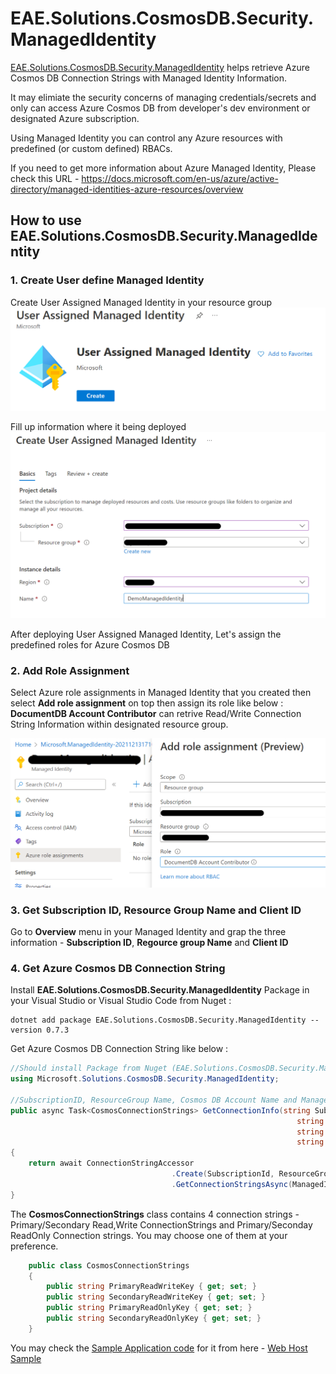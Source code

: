﻿# EAE.Solutions.CosmosDB.Security.ManagedIdentity
[EAE.Solutions.CosmosDB.Security.ManagedIdentity](src/libraries/Microsoft.Solutions.CosmosDB.Security.ManagedIdentity/) helps retrieve Azure Cosmos DB Connection Strings with Managed Identity Information.  

It may elimiate the security concerns of managing credentials/secrets and only can access Azure Cosmos DB from developer's dev environment or designated Azure subscription.

Using Managed Identity you can control any Azure resources with predefined (or custom defined) RBACs.

If you need to get more information about Azure Managed Identity, Please check this URL - https://docs.microsoft.com/en-us/azure/active-directory/managed-identities-azure-resources/overview  

## How to use EAE.Solutions.CosmosDB.Security.ManagedIdentity  

### 1. Create User define Managed Identity  
Create User Assigned Managed Identity in your resource group  
![Add User Assigned Managed Identity](media/UserAssignedManagedIdentity.png)  

Fill up information where it being deployed
![Create User Assigned Managed Identity](media/UserAssignedManagedIdentity2.png)

After deploying User Assigned Managed Identity, Let's assign the predefined roles for Azure Cosmos DB

### 2. Add Role Assignment
Select Azure role assignments in Managed Identity that you created then select **Add role assignment** on top then assign its role like below :  
**DocumentDB Account Contributor** can retrive Read/Write Connection String Information within designated resource group.

![assign Role](media/AddRoleAssignment.png)

### 3. Get Subscription ID, Resource Group Name and Client ID  
Go to **Overview** menu in your Managed Identity and grap the three information - **Subscription ID**, **Regource group Name** and **Client ID**

### 4. Get Azure Cosmos DB Connection String
Install **EAE.Solutions.CosmosDB.Security.ManagedIdentity** Package in your Visual Studio or Visual Studio Code from Nuget :  

```
dotnet add package EAE.Solutions.CosmosDB.Security.ManagedIdentity --version 0.7.3
```  

Get Azure Cosmos DB Connection String like below :  

``` csharp
//Should install Package from Nuget (EAE.Solutions.CosmosDB.Security.ManagedIdentity)
using Microsoft.Solutions.CosmosDB.Security.ManagedIdentity;

//SubscriptionID, ResourceGroup Name, Cosmos DB Account Name and Managed Identity ClientID is required
public async Task<CosmosConnectionStrings> GetConnectionInfo(string SubscriptionId, 
                                                                string ResourceGroupName, 
                                                                string CosmosAccountName, 
                                                                string ManagedIdentityClientID)
{
    return await ConnectionStringAccessor
                                    .Create(SubscriptionId, ResourceGroupName, CosmosAccountName)
                                    .GetConnectionStringsAsync(ManagedIdentityClientID);
}


```
The **CosmosConnectionStrings** class contains 4 connection strings - Primary/Secondary Read,Write ConnectionStrings and Primary/Seconday ReadOnly Connection strings. You may choose one of them at your preference.

```csharp
    public class CosmosConnectionStrings
    {
        public string PrimaryReadWriteKey { get; set; }
        public string SecondaryReadWriteKey { get; set; }
        public string PrimaryReadOnlyKey { get; set; }
        public string SecondaryReadOnlyKey { get; set; }
    }
```

You may check the [Sample Application code](src/Sample/Microsoft.Solutions.CosmosDB.WebHost/Startup.cs) for it from here - [Web Host Sample](src/Sample/Microsoft.Solutions.CosmosDB.WebHost)